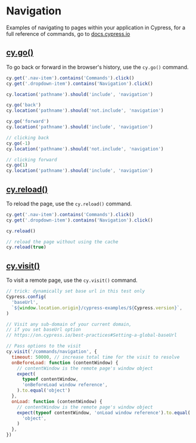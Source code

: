 # Navigation

Examples of navigating to pages within your application in Cypress, for a full reference of commands, go to [docs.cypress.io](https://on.cypress.io/api)

## [cy.go()](https://on.cypress.io/go)

To go back or forward in the browser's history, use the `cy.go()` command.

<!-- fiddle.export cy.go -->

```js
cy.get('.nav-item').contains('Commands').click()
cy.get('.dropdown-item').contains('Navigation').click()

cy.location('pathname').should('include', 'navigation')

cy.go('back')
cy.location('pathname').should('not.include', 'navigation')

cy.go('forward')
cy.location('pathname').should('include', 'navigation')

// clicking back
cy.go(-1)
cy.location('pathname').should('not.include', 'navigation')

// clicking forward
cy.go(1)
cy.location('pathname').should('include', 'navigation')
```

<!-- fiddle-end -->

## [cy.reload()](https://on.cypress.io/reload)

To reload the page, use the `cy.reload()` command.

<!-- fiddle.export cy.reload -->

```js
cy.get('.nav-item').contains('Commands').click()
cy.get('.dropdown-item').contains('Navigation').click()

cy.reload()

// reload the page without using the cache
cy.reload(true)
```

<!-- fiddle-end -->

## [cy.visit()](https://on.cypress.io/visit)

To visit a remote page, use the `cy.visit()` command.

<!-- fiddle.export cy.visit -->

```js
// trick: dynamically set base url in this test only
Cypress.config(
  'baseUrl',
  `${window.location.origin}/cypress-examples/${Cypress.version}`,
)

// Visit any sub-domain of your current domain,
// if you set baseUrl option
// https://on.cypress.io/best-practices#Setting-a-global-baseUrl

// Pass options to the visit
cy.visit('/commands/navigation', {
  timeout: 50000, // increase total time for the visit to resolve
  onBeforeLoad: function (contentWindow) {
    // contentWindow is the remote page's window object
    expect(
      typeof contentWindow,
      'onBeforeLoad window reference',
    ).to.equal('object')
  },
  onLoad: function (contentWindow) {
    // contentWindow is the remote page's window object
    expect(typeof contentWindow, 'onLoad window reference').to.equal(
      'object',
    )
  },
})
```

<!-- fiddle-end -->
